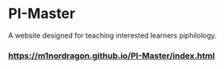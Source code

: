 # PI-Master

A website designed for teaching interested learners piphilology.

### https://m1nordragon.github.io/PI-Master/index.html
